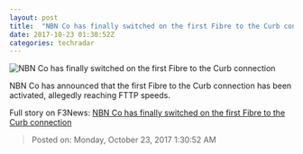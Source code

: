 ```yaml
---
layout: post
title:  "NBN Co has finally switched on the first Fibre to the Curb connection"
date: 2017-10-23 01:30:52Z
categories: techradar
---
```


![NBN Co has finally switched on the first Fibre to the Curb connection](http://cdn.mos.cms.futurecdn.net/Y4Z5j83GUB9ixHkzGNTwr3-1200-80.jpg)

NBN Co has announced that the first Fibre to the Curb connection has been activated, allegedly reaching FTTP speeds.


Full story on F3News: [NBN Co has finally switched on the first Fibre to the Curb connection](http://www.f3nws.com/n/nSkjeF)

> Posted on: Monday, October 23, 2017 1:30:52 AM
